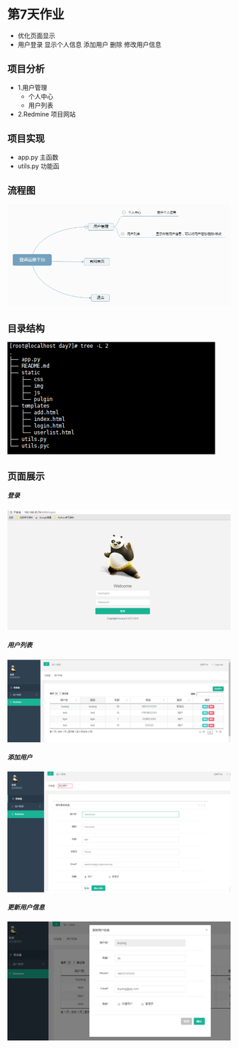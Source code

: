 # 第7天作业
* 优化页面显示
* 用户登录 显示个人信息 添加用户 删除 修改用户信息

## 项目分析
* 1.用户管理
    * 个人中心
    * 用户列表
* 2.Redmine 项目网站

## 项目实现
* app.py 主函数
* utils.py 功能函

## 流程图
![image](./image/liuchengtu.png)

## 目录结构
![image](./image/tree.png)

## 页面展示
##### 登录
![image](./image/login.png)
##### 用户列表
![image](./image/userlist.png)
##### 添加用户
![image](./image/adduser.png)
##### 更新用户信息
![image](./image/update.png)
